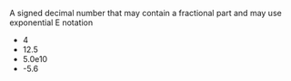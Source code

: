 A signed decimal number that may contain a fractional part and may use exponential E notation
- 4 
- 12.5 
- 5.0e10 
- -5.6